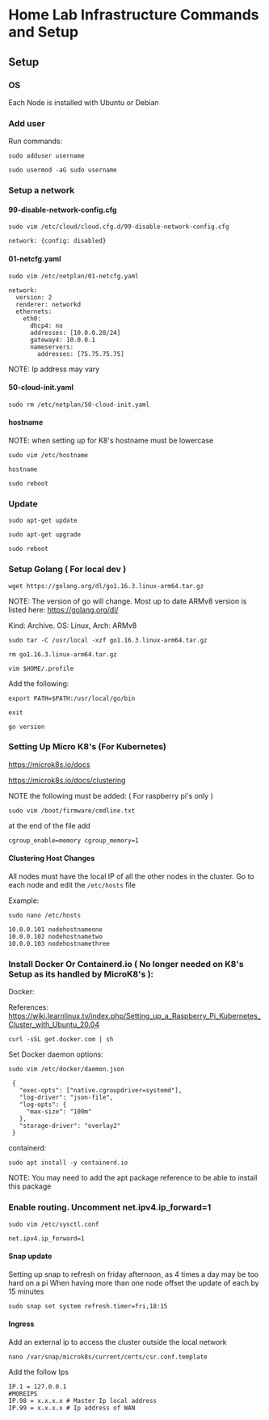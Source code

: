 # Home Lab Infrastructure Commands and Setup

## Setup

### OS
Each Node is installed with Ubuntu or Debian

### Add user
 
  Run commands:

  ```
  sudo adduser username
  ```

  ```
  sudo usermod -aG sudo username
  ```

### Setup a network

#### 99-disable-network-config.cfg
  ```
  sudo vim /etc/cloud/cloud.cfg.d/99-disable-network-config.cfg
  ```
  ```
  network: {config: disabled}
  ```
  
 #### 01-netcfg.yaml
  ```
  sudo vim /etc/netplan/01-netcfg.yaml
  ```
  ```
  network:
    version: 2
    renderer: networkd
    ethernets:
      eth0:
        dhcp4: no
        addresses: [10.0.0.20/24]
        gateway4: 10.0.0.1
        nameservers:
          addresses: [75.75.75.75]
  ```
  NOTE: Ip address may vary
  
  #### 50-cloud-init.yaml
  ```
  sudo rm /etc/netplan/50-cloud-init.yaml
  ```

  #### hostname
  NOTE: when setting up for K8's hostname must be lowercase
  ```
  sudo vim /etc/hostname
  ```
  ```
  hostname
  ```
  ```
  sudo reboot
  ```
  ### Update
  ```
  sudo apt-get update
  ```

  ```
  sudo apt-get upgrade
  ```
  ```
  sudo reboot
  ```
  
  ### Setup Golang ( For local dev )
  ```
  wget https://golang.org/dl/go1.16.3.linux-arm64.tar.gz
  ```
  NOTE: The version of go will change. Most up to date ARMv8 version is listed here: https://golang.org/dl/
  
  Kind: Archive. OS: Linux, Arch:	ARMv8
  
  ```
  sudo tar -C /usr/local -xzf go1.16.3.linux-arm64.tar.gz
  ```
  ```
  rm go1.16.3.linux-arm64.tar.gz
  ```
  ```
  vim $HOME/.profile
  ```
  Add the following:
  ```
  export PATH=$PATH:/usr/local/go/bin
  ```
  ```
  exit
  ```
  ```
  go version
  ```

### Setting Up Micro K8's (For Kubernetes)

https://microk8s.io/docs

https://microk8s.io/docs/clustering

NOTE the following must be added: ( For raspberry pi's only )

```
sudo vim /boot/firmware/cmdline.txt
```
at the end of the file add 
```
cgroup_enable=memory cgroup_memory=1
```
#### Clustering Host Changes
All nodes must have the local IP of all the other nodes in the cluster. Go to each node and edit the `/etc/hosts` file

Example:
```
sudo nano /etc/hosts

10.0.0.101 nodehostnameone
10.0.0.102 nodehostnametwo
10.0.0.103 nodehostnamethree
```

### Install Docker Or Containerd.io ( No longer needed on K8's Setup as its handled by MicroK8's ):

Docker:

References: https://wiki.learnlinux.tv/index.php/Setting_up_a_Raspberry_Pi_Kubernetes_Cluster_with_Ubuntu_20.04
```
curl -sSL get.docker.com | sh
```
Set Docker daemon options:
```
sudo vim /etc/docker/daemon.json
```
```
 {
   "exec-opts": ["native.cgroupdriver=systemd"],
   "log-driver": "json-file",
   "log-opts": {
     "max-size": "100m"
   },
   "storage-driver": "overlay2"
 }
 ```
 
 containerd:
 ```
 sudo apt install -y containerd.io
 ```
 
 NOTE: You may need to add the apt package reference to be able to install this package
 
 ### Enable routing. Uncomment net.ipv4.ip_forward=1 
 ```
 sudo vim /etc/sysctl.conf
 ```
 ```
 net.ipv4.ip_forward=1
 ```
 
 #### Snap update
 Setting up snap to refresh on friday afternoon, as 4 times a day may be too hard on a pi
 When having more than one node offset the update of each by 15 minutes
 ```
 sudo snap set system refresh.timer=fri,18:15
 ```
 
 #### Ingress
 Add an external ip to access the cluster outside the local network
 ```
 nano /var/snap/microk8s/current/certs/csr.conf.template
 ```
 Add the follow Ips
 ```
IP.1 = 127.0.0.1
#MOREIPS
IP.98 = x.x.x.x # Master Ip local address
IP.99 = x.x.x.x # Ip address of WAN
```
